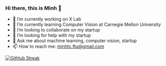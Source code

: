 ### Hi there, this is Minh 👋

- 🔭 I’m currently working on X Lab
- 🌱 I’m currently learning Computer Vision at Carnegie Mellon University
- 👯 I’m looking to collaborate on my startup
- 🤔 I’m looking for help with my startup
- 💬 Ask me about machine learning, computer vision, startup
- 📫 How to reach me: minhtc.ftu@gmail.com

[![GitHub Streak](https://github-readme-streak-stats.herokuapp.com?user=minhtcai&theme=dark&hide_border=true&date_format=M%20j%5B%2C%20Y%5D)](https://git.io/streak-stats)


<!--
**minhtcai/minhtcai** is a ✨ _special_ ✨ repository because its `README.md` (this file) appears on your GitHub profile.
![Minh's GitHub stats](https://github-readme-stats.vercel.app/api?username=minhtcai&count_private=true&show_icons=true&theme=radical)
Here are some ideas to get you started:

- 🔭 I’m currently working on ...
- 🌱 I’m currently learning ...
- 👯 I’m looking to collaborate on ...
- 🤔 I’m looking for help with ...
- 💬 Ask me about ...
- 📫 How to reach me: ...
- 😄 Pronouns: ...
- ⚡ Fun fact: ...
Ref: https://dev.to/github/how-to-create-a-github-profile-readme-jha
-->
